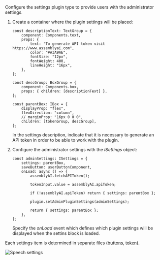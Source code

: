 Configure the settings plugin type to provide users with the administrator settings.

1. Create a container where the plugin settings will be placed:

   ```
   const descriptionText: TextGroup = {
       component: Components.text,
       props: {
           text: "To generate API token visit https://www.assemblyai.com",
           color: "#A3A9AE",
           fontSize: "12px",
           fontWeight: 400,
           lineHeight: "16px",
       },
   };

   const descGroup: BoxGroup = {
       component: Components.box,
       props: { children: [descriptionText] },
   };

   const parentBox: IBox = {
       displayProp: "flex",
       flexDirection: "column",
       // marginProp: "16px 0 0 0",
       children: [tokenGroup, descGroup],
   };
   ```

   In the settings description, indicate that it is necessary to generate an API token in order to be able to work with the plugin.

2. Configure the administrator settings with the *ISettings* object:

   ```
   const adminSettings: ISettings = {
       settings: parentBox,
       saveButton: userButtonComponent,
       onLoad: async () => {
           assemblyAI.fetchAPIToken();

           tokenInput.value = assemblyAI.apiToken;

           if (!assemblyAI.apiToken) return { settings: parentBox };

           plugin.setAdminPluginSettings(adminSettings);

           return { settings: parentBox };
       },
   };
   ```

   Specify the *onLoad* event which defines which plugin settings will be displayed when the settins block is loaded.

Each settings item is determined in separate files ([buttons](https://github.com/ONLYOFFICE/docspace-plugins/blob/master/speech-to-text/src/Settings/Button.ts), [token](https://github.com/ONLYOFFICE/docspace-plugins/blob/master/speech-to-text/src/Settings/Token.ts)).

![Speech settings](/content/img/docspace/speech-settings.png)
